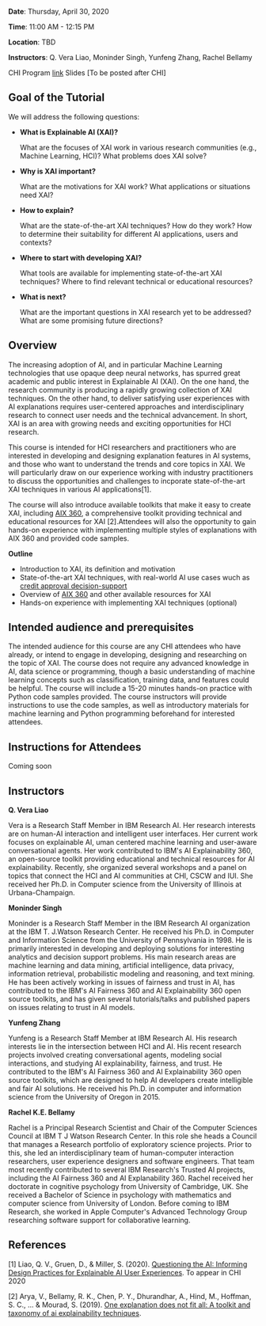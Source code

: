 **Date**: Thursday, April 30, 2020

**Time**: 11:00 AM - 12:15 PM

**Location**: TBD

**Instructors**: Q. Vera Liao, Moninder Singh, Yunfeng Zhang, Rachel Bellamy

CHI Program [link](https://chi2020.acm.org/authors/accepted-courses/#HotTopic22)
Slides [To be posted after CHI]



## Goal of the Tutorial

We will address the following questions:

- **What is Explainable AI (XAI)?**

    What are the focuses of XAI work in various research communities (e.g., Machine Learning, HCI)? What problems does XAI solve?

- **Why is XAI important?**

    What are the motivations for XAI work? What applications or situations need XAI?

- **How to explain?**

    What are the state-of-the-art XAI techniques? How do they work? How to determine their suitability for different AI applications, users and contexts?

- **Where to start with developing XAI?**
 
    What tools are available for implementing state-of-the-art XAI techniques? Where to find relevant technical or educational resources?
    
- **What is next?**
    
    What are the important questions in XAI research yet to be addressed? What are some promising future directions?
    
    
## Overview

The increasing adoption of AI, and in particular Machine Learning technologies that use opaque deep neural networks, has spurred great academic and public interest in Explainable AI (XAI).  On the one hand, the research community is producing a rapidly growing collection of XAI techniques. On the other hand, to deliver satisfying user experiences with AI explanations requires user-centered approaches and interdisciplinary research to connect user needs and the technical advancement. In short, XAI is an area with growing needs and exciting opportunities for HCI research. 

This course is intended for HCI researchers and practitioners who are interested in developing and designing explanation features in AI systems, and those who want to understand the trends and core topics in XAI. We will particularly draw on our experience working with industry practitioners to discuss the opportunities and challenges to incporate state-of-the-art XAI techniques in various AI applications[1]. 

The course will also introduce available toolkits that make it easy to create XAI, including [AIX 360](http://aix360.mybluemix.net), a comprehensive toolkit providing technical and educational resources for XAI [2].Attendees will also the opportunity to gain hands-on experience with implementing multiple styles of explanations with AIX 360 and provided code samples. 

**Outline**

- Introduction to XAI, its definition and motivation
- State-of-the-art XAI techniques, with real-world AI use cases wuch as [credit approval decision-support](http://aix360.mybluemix.net/data)
- Overview of [AIX 360](http://aix360.mybluemix.net) and other available resources for XAI
- Hands-on experience with implementing XAI techniques (optional)

## Intended audience and prerequisites

The intended audience for this course are any CHI attendees who have already, or intend to engage in developing, designing and researching on the topic of XAI. The course does not require any advanced knowledge in AI, data science or programming, though a basic understanding of machine learning concepts such as classification, training data, and features could be helpful. The course will include a 15-20 minutes hands-on practice with Python code samples provided. The course instructors will provide instructions to use the code samples, as well as introductory materials for machine learning and Python programming beforehand for interested attendees. 

## Instructions for Attendees

Coming soon

## Instructors

**Q. Vera Liao**

Vera is a Research Staff Member in IBM Research AI. Her research interests are on human-AI interaction and intelligent user interfaces. Her current work focuses on explainable AI, uman centered machine learning and user-aware conversational agents.  Her work contributed to IBM's AI Explainability 360, an open-source toolkit providing educational and technical resources for AI explainability.  Recently, she organized several workshops and a panel on topics that connect the HCI and AI communities at  CHI, CSCW and IUI. She received her Ph.D. in Computer science from the University of Illinois at Urbana-Champaign.

**Moninder Singh**

Moninder is a Research Staff Member in the IBM Research AI organization at the IBM T. J.Watson Research Center. He received his Ph.D. in Computer and Information Science from the University of Pennsylvania in 1998. He is primarily interested in developing and deploying solutions for interesting analytics and decision support problems. His main research areas are machine learning and data mining, artificial intelligence, data privacy, information retrieval, probabilistic modeling and reasoning, and text mining. He has been actively working in issues of fairness and trust in AI, has contributed to the IBM's AI Fairness 360 and AI Explainability 360 open source toolkits, and has given several tutorials/talks and published papers on issues relating to trust in AI models.


**Yunfeng Zhang**

Yunfeng is a Research Staff Member at IBM Research AI. His research interests lie in the intersection between HCI and AI. His recent research projects involved creating conversational agents, modeling social interactions, and studying AI explainability, fairness, and trust. He contributed to the IBM's AI Fairness 360 and AI Explainability 360 open source toolkits, which are designed to help AI developers create intelligible and fair AI solutions. He received his Ph.D. in computer and information science from the University of Oregon in 2015.

**Rachel K.E. Bellamy**

Rachel is a Principal Research Scientist and Chair of the Computer Sciences Council at IBM T J Watson Research Center. In this role she heads a Council that manages a Research portfolio of exploratory science projects. Prior to this, she led an interdisciplinary team of human-computer interaction researchers, user experience designers and software engineers. That team most recently contributed to several IBM Research's Trusted AI projects, including the AI Fairness 360 and AI Explanability 360. Rachel received her doctorate in cognitive psychology from University of Cambridge, UK. She received a Bachelor of Science in psychology with mathematics and computer science from University of London. Before coming to IBM Research, she worked in Apple Computer's Advanced Technology Group researching software support for collaborative learning.


## References

[1] Liao, Q. V., Gruen, D., & Miller, S. (2020). <a href="https://arxiv.org/abs/2001.02478"> Questioning the AI: Informing Design Practices for Explainable AI User Experiences</a>. To appear in CHI 2020

[2] Arya, V., Bellamy, R. K., Chen, P. Y., Dhurandhar, A., Hind, M., Hoffman, S. C., ... & Mourad, S. (2019). <a href="https://arxiv.org/abs/1909.03012"> One explanation does not fit all: A toolkit and taxonomy of ai explainability techniques</a>. 
